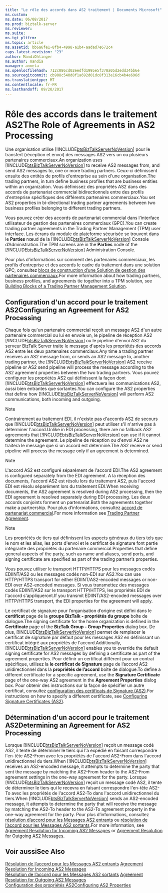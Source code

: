 ```yaml
---
title: "Le rôle des accords dans AS2 traitement | Documents Microsoft"
ms.custom: 
ms.date: 06/08/2017
ms.prod: biztalk-server
ms.reviewer: 
ms.suite: 
ms.tgt_pltfrm: 
ms.topic: article
ms.assetid: bb6a6fe1-8fb4-4998-a1b4-aadad7e672c4
caps.latest.revision: "23"
author: MandiOhlinger
ms.author: mandia
manager: anneta
ms.openlocfilehash: 712c086cd02eedfd1995e5f378a05d2edd34bb6e
ms.sourcegitcommit: cb908c540d8f1a692d01dc8f313e16cb4b4e696d
ms.translationtype: MT
ms.contentlocale: fr-FR
ms.lasthandoff: 09/20/2017
---
```

# <a name="the-role-of-agreements-in-as2-processing"></a><span data-ttu-id="aa86f-102">Rôle des accords dans le traitement AS2</span><span class="sxs-lookup"><span data-stu-id="aa86f-102">The Role of Agreements in AS2 Processing</span></span>
<span data-ttu-id="aa86f-103">Une organisation utilise [!INCLUDE[btsBizTalkServerNoVersion](../includes/btsbiztalkservernoversion-md.md)] pour le transfert (réception et envoi) des messages AS2 vers un ou plusieurs partenaires commerciaux.</span><span class="sxs-lookup"><span data-stu-id="aa86f-103">An organization uses [!INCLUDE[btsBizTalkServerNoVersion](../includes/btsbiztalkservernoversion-md.md)] to receive AS2 messages from, and send AS2 messages to, one or more trading partners.</span></span> <span data-ttu-id="aa86f-104">Ceux-ci définissent ensuite des entités de profils d'entreprise au sein d'une organisation.</span><span class="sxs-lookup"><span data-stu-id="aa86f-104">The trading partners, in turn define business profiles that are business entities within an organization.</span></span> <span data-ttu-id="aa86f-105">Vous définissez des propriétés AS2 dans des accords de partenariat commercial bidirectionnels entre des profils d'entreprise spécifiques des différents partenaires commerciaux.</span><span class="sxs-lookup"><span data-stu-id="aa86f-105">You set AS2 properties in bi-directional trading partner agreements between two business profiles belonging to different trading partners.</span></span>  
  
 <span data-ttu-id="aa86f-106">Vous pouvez créer des accords de partenariat commercial dans l'interface utilisateur de gestion des partenaires commerciaux (GPC).</span><span class="sxs-lookup"><span data-stu-id="aa86f-106">You can create trading partner agreements in the Trading Partner Management (TPM) user interface.</span></span> <span data-ttu-id="aa86f-107">Les écrans du module de plateforme sécurisée se trouvent dans le **Parties** nœud de la [!INCLUDE[btsBizTalkServerNoVersion](../includes/btsbiztalkservernoversion-md.md)] Console d’Administration.</span><span class="sxs-lookup"><span data-stu-id="aa86f-107">The TPM screens are in the **Parties** node of the [!INCLUDE[btsBizTalkServerNoVersion](../includes/btsbiztalkservernoversion-md.md)] Administration Console.</span></span>  
  
 <span data-ttu-id="aa86f-108">Pour plus d’informations sur comment des partenaires commerciaux, les profils d’entreprise et des accords le cadre du traitement dans une solution GPC, consultez [blocs de construction d’une Solution de gestion des partenaires commerciaux](../core/building-blocks-of-a-trading-partner-management-solution.md).</span><span class="sxs-lookup"><span data-stu-id="aa86f-108">For more information about how trading partners, business profiles, and agreements tie together into a TPM solution, see [Building Blocks of a Trading Partner Management Solution](../core/building-blocks-of-a-trading-partner-management-solution.md).</span></span>  
  
## <a name="configuring-an-agreement-for-as2-processing"></a><span data-ttu-id="aa86f-109">Configuration d'un accord pour le traitement AS2</span><span class="sxs-lookup"><span data-stu-id="aa86f-109">Configuring an Agreement for AS2 Processing</span></span>  
 <span data-ttu-id="aa86f-110">Chaque fois qu'un partenaire commercial reçoit un message AS2 d'un autre partenaire commercial ou lui en envoie un, le pipeline de réception AS2 [!INCLUDE[btsBizTalkServerNoVersion](../includes/btsbiztalkservernoversion-md.md)] ou le pipeline d'envoi AS2 du serveur BizTalk Server traite le message d'après les propriétés des accords AS2 entre les deux partenaires commerciaux.</span><span class="sxs-lookup"><span data-stu-id="aa86f-110">Any time a trading partner receives an AS2 message from, or sends an AS2 message to, another trading partner, the [!INCLUDE[btsBizTalkServerNoVersion](../includes/btsbiztalkservernoversion-md.md)] AS2 receive pipeline or AS2 send pipeline will process the message according to the AS2 agreement properties between the two trading partners.</span></span> <span data-ttu-id="aa86f-111">Vous pouvez configurer les propriétés AS2 qui définissent la façon dont [!INCLUDE[btsBizTalkServerNoVersion](../includes/btsbiztalkservernoversion-md.md)] effectuera les communications AS2, aussi bien entrantes que sortantes.</span><span class="sxs-lookup"><span data-stu-id="aa86f-111">You can configure the AS2 properties that define how [!INCLUDE[btsBizTalkServerNoVersion](../includes/btsbiztalkservernoversion-md.md)] will perform AS2 communications, both incoming and outgoing.</span></span>  
  
> [!NOTE]
>  <span data-ttu-id="aa86f-112">Contrairement au traitement EDI, il n'existe pas d'accords AS2 de secours que [!INCLUDE[btsBizTalkServerNoVersion](../includes/btsbiztalkservernoversion-md.md)] peut utiliser s'il n'arrive pas à déterminer l'accord.</span><span class="sxs-lookup"><span data-stu-id="aa86f-112">Unlike in EDI processing, there are no fallback AS2 agreements that [!INCLUDE[btsBizTalkServerNoVersion](../includes/btsbiztalkservernoversion-md.md)] can use if it cannot determine the agreement.</span></span> <span data-ttu-id="aa86f-113">Le pipeline de réception ou d'envoi AS2 ne traitera le message que si un accord est déterminé.</span><span class="sxs-lookup"><span data-stu-id="aa86f-113">The AS2 receive or send pipeline will process the message only if an agreement is determined.</span></span>  
  
> [!NOTE]
>  <span data-ttu-id="aa86f-114">L'accord AS2 est configuré séparément de l'accord EDI.</span><span class="sxs-lookup"><span data-stu-id="aa86f-114">The AS2 agreement is configured separately from the EDI agreement.</span></span> <span data-ttu-id="aa86f-115">A la réception des documents, l'accord AS2 est résolu lors du traitement AS2, puis l'accord  EDI est résolu séparément lors du traitement EDI.</span><span class="sxs-lookup"><span data-stu-id="aa86f-115">When receiving documents, the AS2 agreement is resolved during AS2 processing, then the EDI agreement is resolved separately during EDI processing.</span></span> <span data-ttu-id="aa86f-116">Les deux accords conjoints forment un partenariat.</span><span class="sxs-lookup"><span data-stu-id="aa86f-116">Both the agreements together make a partnership.</span></span> <span data-ttu-id="aa86f-117">Pour plus d’informations, consultez [accord de partenariat commercial](../core/trading-partner-agreement.md).</span><span class="sxs-lookup"><span data-stu-id="aa86f-117">For more information see [Trading Partner Agreement](../core/trading-partner-agreement.md).</span></span>  
  
> [!NOTE]
>  <span data-ttu-id="aa86f-118">Les propriétés de tiers qui définissent les aspects généraux du tiers tels que le nom et les alias, les ports d'envoi et le certificat de signature font partie intégrante des propriétés du partenaire commercial.</span><span class="sxs-lookup"><span data-stu-id="aa86f-118">Properties that define general aspects of the party, such as name and aliases, send ports, and signing certificate are specified as part of the trading partner’s properties.</span></span>  
  
 <span data-ttu-id="aa86f-119">Vous pouvez utiliser le transport HTTP/HTTPS pour les messages codés EDIINT/AS2 ou les messages codés non-EDI sur AS2.</span><span class="sxs-lookup"><span data-stu-id="aa86f-119">You can use HTTP/HTTPS transport for either EDIINT/AS2-encoded messages or non-EDI over AS2-encoded messages.</span></span> <span data-ttu-id="aa86f-120">Si vous transmettez des messages codés EDIINT/AS2 sur le transport HTTP/HTTPS, les propriétés EDI de l'accord s'appliqueront.</span><span class="sxs-lookup"><span data-stu-id="aa86f-120">If you transmit EDIINT/AS2-encoded messages over HTTP/HTTPS transport, the EDI properties for the agreement will apply.</span></span>  
  
 <span data-ttu-id="aa86f-121">Le certificat de signature pour l’organisation d’origine est défini dans le **certificat** page de la **groupe BizTalk - propriétés du groupe** boîte de dialogue.</span><span class="sxs-lookup"><span data-stu-id="aa86f-121">The signing certificate for the home organization is defined in the **Certificate** page of the **BizTalk Group - Group Properties** dialog box.</span></span> <span data-ttu-id="aa86f-122">De plus, [!INCLUDE[btsBizTalkServerNoVersion](../includes/btsbiztalkservernoversion-md.md)] permet de remplacer le certificat de signature par défaut pour les messages AS2 en définissant un certificat intégré aux propriétés de l'accord.</span><span class="sxs-lookup"><span data-stu-id="aa86f-122">Additionally, [!INCLUDE[btsBizTalkServerNoVersion](../includes/btsbiztalkservernoversion-md.md)] enables you to override the default signing certificate for AS2 messages by defining a certificate as part of the agreement properties.</span></span>  <span data-ttu-id="aa86f-123">Pour définir un certificat différent pour un contrat spécifique, utilisez la **le certificat de Signature** page de l’accord AS2 unidirectionnel dans la **propriétés de l’accord** boîte de dialogue.</span><span class="sxs-lookup"><span data-stu-id="aa86f-123">To define a different certificate for a specific agreement, use the **Signature Certificate** page of the one-way AS2 agreement in the **Agreement Properties** dialog box.</span></span> <span data-ttu-id="aa86f-124">Pour obtenir des instructions sur la façon de spécifier un autre certificat, consultez [configuration des certificats de Signature (AS2)](../core/configuring-signature-certificates-as2.md).</span><span class="sxs-lookup"><span data-stu-id="aa86f-124">For instructions on how to specify a different certificate, see [Configuring Signature Certificates (AS2)](../core/configuring-signature-certificates-as2.md).</span></span>  
  
## <a name="determining-an-agreement-for-as2-processing"></a><span data-ttu-id="aa86f-125">Détermination d'un accord pour le traitement AS2</span><span class="sxs-lookup"><span data-stu-id="aa86f-125">Determining an Agreement for AS2 Processing</span></span>  
 <span data-ttu-id="aa86f-126">Lorsque [!INCLUDE[btsBizTalkServerNoVersion](../includes/btsbiztalkservernoversion-md.md)] reçoit un message codé AS2, il tente de déterminer le tiers qui l'a expédié en faisant correspondre l'en-tête AS2-From avec les propriétés de l'accord AS2-From dans l'accord unidirectionnel du tiers.</span><span class="sxs-lookup"><span data-stu-id="aa86f-126">When [!INCLUDE[btsBizTalkServerNoVersion](../includes/btsbiztalkservernoversion-md.md)] receives an AS2-encoded message, it attempts to determine the party that sent the message by matching the AS2-From header to the AS2-From agreement settings in the one-way agreement for the party.</span></span> <span data-ttu-id="aa86f-127">Lorsque [!INCLUDE[btsBizTalkServerNoVersion](../includes/btsbiztalkservernoversion-md.md)] reçoit un message codé AS2, il tente de déterminer le tiers qui le recevra en faisant correspondre l'en-tête AS2-To avec les propriétés de l'accord AS2-To dans l'accord unidirectionnel du tiers.</span><span class="sxs-lookup"><span data-stu-id="aa86f-127">When [!INCLUDE[btsBizTalkServerNoVersion](../includes/btsbiztalkservernoversion-md.md)] sends an AS2-encoded message, it attempts to determine the party that will receive the message by matching the AS2-To header to the AS2-To agreement property in the one-way agreement for the party.</span></span> <span data-ttu-id="aa86f-128">Pour plus d’informations, consultez [résolution d’accord pour les Messages AS2 entrants](../core/agreement-resolution-for-incoming-as2-messages.md) ou [résolution de l’accord pour les Messages AS2 sortants](../core/agreement-resolution-for-outgoing-as2-messages.md).</span><span class="sxs-lookup"><span data-stu-id="aa86f-128">For more information, see [Agreement Resolution for Incoming AS2 Messages](../core/agreement-resolution-for-incoming-as2-messages.md) or [Agreement Resolution for Outgoing AS2 Messages](../core/agreement-resolution-for-outgoing-as2-messages.md).</span></span>  
  
## <a name="see-also"></a><span data-ttu-id="aa86f-129">Voir aussi</span><span class="sxs-lookup"><span data-stu-id="aa86f-129">See Also</span></span>  
 <span data-ttu-id="aa86f-130">[Résolution de l’accord pour les Messages AS2 entrants](../core/agreement-resolution-for-incoming-as2-messages.md) </span><span class="sxs-lookup"><span data-stu-id="aa86f-130">[Agreement Resolution for Incoming AS2 Messages](../core/agreement-resolution-for-incoming-as2-messages.md) </span></span>  
 <span data-ttu-id="aa86f-131">[Résolution de l’accord pour les Messages AS2 sortants](../core/agreement-resolution-for-outgoing-as2-messages.md) </span><span class="sxs-lookup"><span data-stu-id="aa86f-131">[Agreement Resolution for Outgoing AS2 Messages](../core/agreement-resolution-for-outgoing-as2-messages.md) </span></span>  
 [<span data-ttu-id="aa86f-132">Configuration des propriétés AS2</span><span class="sxs-lookup"><span data-stu-id="aa86f-132">Configuring AS2 Properties</span></span>](../core/configuring-as2-properties.md)